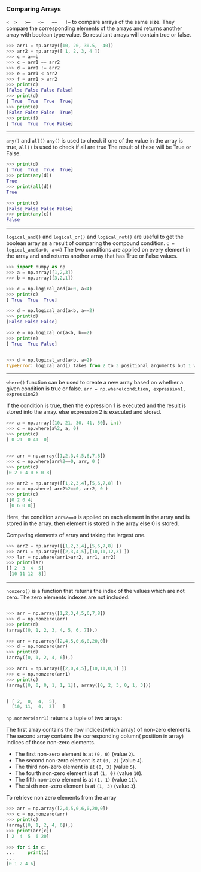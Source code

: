 
### Comparing Arrays
`<  >   >=   <=   ==   !=` to compare arrays of the same size.
They compare the corresponding elements of the arrays and returns another array with boolean type value.
So resultant arrays will contain true or false.


```python
>>> arr1 = np.array([10, 20, 30.5, -40])
>>> arr2 = np.array([ 1, 2, 3, 4 ])
>>> c = a==b
>>> c = arr1 == arr2
>>> d = arr1 != arr2
>>> e = arr1 < arr2
>>> f = arr1 > arr2
>>> print(c)
[False False False False]
>>> print(d)
[ True  True  True  True]
>>> print(e)
[False False False  True]
>>> print(f)
[ True  True  True False]
```

___

`any()` and `all()`
`any()` is used to check if one of the value in the array is true,
`all()` is used to check if all are true
The result of these will be True or False.
```python
>>> print(d)
[ True  True  True  True]
>>> print(any(d))
True
>>> print(all(d))
True

>>> print(c)
[False False False False]
>>> print(any(c))
False
```

____

`logical_and()`  and `logical_or()` and `logical_not()` are useful to get the boolean array as a result of comparing the compound condition.
`c = logical_and(a>0, a<4)` 
The two conditions are applied on every element in the array and and returns another array that has True or False values.

```python
>>> import numpy as np
>>> a = np.array([1,2,3])
>>> b = np.array([3,2,1])

>>> c = np.logical_and(a>0, a<4)
>>> print(c)
[ True  True  True]

>>> d = np.logical_and(a<b, a==2)
>>> print(d)
[False False False]

>>> e = np.logical_or(a<b, b==2)
>>> print(e)
[ True  True False]


>>> d = np.logical_and(a<b, a=2)
TypeError: logical_and() takes from 2 to 3 positional arguments but 1 were given
```


___

`where()` function can be used to create a new array based on whether a given condition is true or false.
`arr = np.where(condition, expression1, expression2)`

If the condition is true, then the expression 1 is executed and the result is stored into the array.
else expression 2 is executed and stored.

```python
>>> a = np.array([10, 21, 30, 41, 50], int)
>>> c = np.where(a%2, a, 0)
>>> print(c)
[ 0 21  0 41  0]


>>> arr = np.array([1,2,3,4,5,6,7,8])
>>> c = np.where(arr%2==0, arr, 0 )
>>> print(c)
[0 2 0 4 0 6 0 8]

>>> arr2 = np.array([[1,2,3,4],[5,6,7,8] ])
>>> c = np.where( arr2%2==0, arr2, 0 )
>>> print(c)
[[0 2 0 4]
 [0 6 0 8]]
```
Here, the condition `arr%2==0` is applied on each element in the array and is stored in the array. then element is stored in the array else 0 is stored.

Comparing elements of array and taking the largest one.
```python
>>> arr2 = np.array([[1,2,3,4],[5,6,7,8] ])
>>> arr1 = np.array([[2,3,4,5],[10,11,12,3] ])
>>> lar = np.where(arr1>arr2, arr1, arr2)
>>> print(lar)
[[ 2  3  4  5]
 [10 11 12  8]]

```

___

`nonzero()` is a function that returns the index of the values which are not zero. The zero elements indexes are not included.
```python

>>> arr = np.array([1,2,3,4,5,6,7,8])
>>> d = np.nonzero(arr)
>>> print(d)
(array([0, 1, 2, 3, 4, 5, 6, 7]),)

>>> arr = np.array([2,4,5,0,6,0,20,0])
>>> d = np.nonzero(arr)
>>> print(d)
(array([0, 1, 2, 4, 6]),)
```

```python
>>> arr1 = np.array([[2,0,4,5],[10,11,0,3] ])
>>> c = np.nonzero(arr1)
>>> print(c)
(array([0, 0, 0, 1, 1, 1]), array([0, 2, 3, 0, 1, 3]))


[ [ 2,  0,  4,  5],
  [10, 11,  0,  3]   ]

```
`np.nonzero(arr1)` returns a tuple of two arrays:

The first array contains the row indices(which array) of non-zero elements.
The second array contains the corresponding column( position in array) indices of those non-zero elements.
- The first non-zero element is at `(0, 0)` (value `2`).
- The second non-zero element is at `(0, 2)` (value `4`).
- The third non-zero element is at `(0, 3)` (value `5`).
- The fourth non-zero element is at `(1, 0)` (value `10`).
- The fifth non-zero element is at `(1, 1)` (value `11`).
- The sixth non-zero element is at `(1, 3)` (value `3`).


To retrieve non zero elements from the array
```python
>>> arr = np.array([2,4,5,0,6,0,20,0])
>>> c = np.nonzero(arr)
>>> print(c)
(array([0, 1, 2, 4, 6]),)
>>> print(arr[c])
[ 2  4  5  6 20]

>>> for i in c:
...     print(i)
...
[0 1 2 4 6]
```



